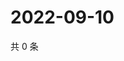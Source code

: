 # 2022-09-10

共 0 条

<!-- BEGIN WEIBO -->
<!-- 最后更新时间 Sat Sep 10 2022 20:30:33 GMT+0800 (China Standard Time) -->

<!-- END WEIBO -->
